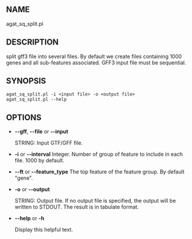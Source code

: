 ## NAME

agat\_sq\_split.pl

## DESCRIPTION

split gff3 file into several files.
By default we create files containing 1000 genes and all sub-features associated.
GFF3 input file must be sequential.

## SYNOPSIS

```
agat_sq_split.pl -i <input file> -o <output file>
agat_sq_split.pl --help
```

## OPTIONS

- **--gff**, **--file** or **--input**

    STRING: Input GTF/GFF file.

- **-i** or **--interval**
Integer.  Number of group of feature to include in each file. 1000 by default.
- **--ft** or **--feature\_type**
The top feature of the feature group. By default "gene".
- **-o** or **--output**

    STRING: Output file.  If no output file is specified, the output will be written to STDOUT. The result is in tabulate format.

- **--help** or **-h**

    Display this helpful text.

